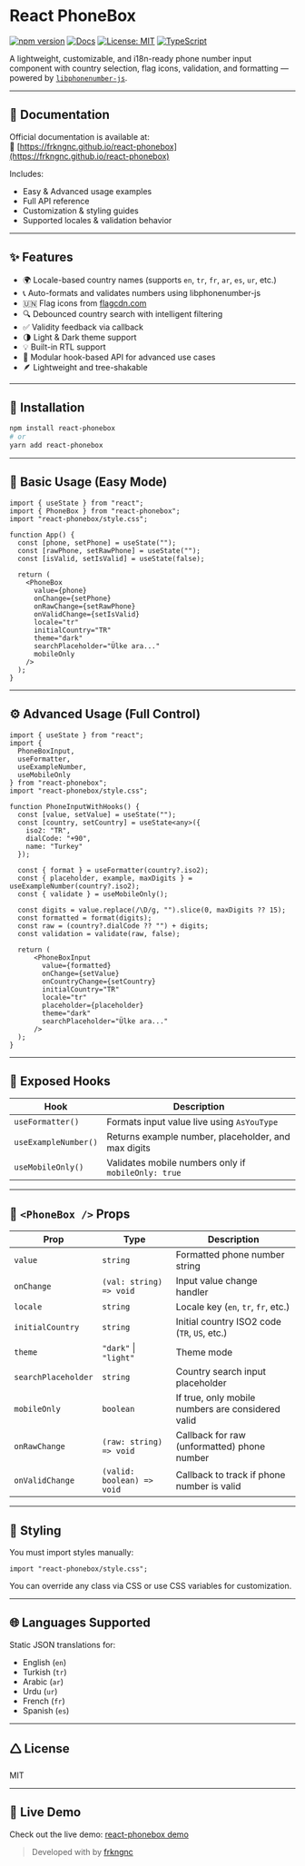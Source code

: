 # React PhoneBox

[![npm version](https://img.shields.io/npm/v/react-phonebox.svg)](https://www.npmjs.com/package/react-phonebox)
[![Docs](https://img.shields.io/badge/docs-online-blue)](https://frkngnc.github.io/react-phonebox)
[![License: MIT](https://img.shields.io/badge/License-MIT-yellow.svg)](LICENSE)
[![TypeScript](https://img.shields.io/badge/TypeScript-ready-blue.svg)](https://www.typescriptlang.org/)

A lightweight, customizable, and i18n-ready phone number input component with country selection, flag icons, validation, and formatting — powered by [`libphonenumber-js`](https://github.com/catamphetamine/libphonenumber-js).

---

## 📘 Documentation

Official documentation is available at:  
🔗 [https://frkngnc.github.io/react-phonebox](https://frkngnc.github.io/react-phonebox)

Includes:
- Easy & Advanced usage examples
- Full API reference
- Customization & styling guides
- Supported locales & validation behavior

---

## ✨ Features

- 🌍 Locale-based country names (supports `en`, `tr`, `fr`, `ar`, `es`, `ur`, etc.)
- 📞 Auto-formats and validates numbers using libphonenumber-js
- 🇺🇳 Flag icons from [flagcdn.com](https://flagcdn.com)
- 🔍 Debounced country search with intelligent filtering
- ✅ Validity feedback via callback
- 🌗 Light & Dark theme support
- 💡 Built-in RTL support
- 🔧 Modular hook-based API for advanced use cases
- 🪶 Lightweight and tree-shakable

---

## 🚀 Installation

```bash
npm install react-phonebox
# or
yarn add react-phonebox
```

---

## 🔧 Basic Usage (Easy Mode)

```tsx
import { useState } from "react";
import { PhoneBox } from "react-phonebox";
import "react-phonebox/style.css";

function App() {
  const [phone, setPhone] = useState("");
  const [rawPhone, setRawPhone] = useState("");
  const [isValid, setIsValid] = useState(false);

  return (
    <PhoneBox
      value={phone}
      onChange={setPhone}
      onRawChange={setRawPhone}
      onValidChange={setIsValid}
      locale="tr"
      initialCountry="TR"
      theme="dark"
      searchPlaceholder="Ülke ara..."
      mobileOnly
    />
  );
}
```

---

## ⚙️ Advanced Usage (Full Control)

```tsx
import { useState } from "react";
import {
  PhoneBoxInput,
  useFormatter,
  useExampleNumber,
  useMobileOnly
} from "react-phonebox";
import "react-phonebox/style.css";

function PhoneInputWithHooks() {
  const [value, setValue] = useState("");
  const [country, setCountry] = useState<any>({
    iso2: "TR",
    dialCode: "+90",
    name: "Turkey"
  });

  const { format } = useFormatter(country?.iso2);
  const { placeholder, example, maxDigits } = useExampleNumber(country?.iso2);
  const { validate } = useMobileOnly();

  const digits = value.replace(/\D/g, "").slice(0, maxDigits ?? 15);
  const formatted = format(digits);
  const raw = (country?.dialCode ?? "") + digits;
  const validation = validate(raw, false);

  return (
      <PhoneBoxInput
        value={formatted}
        onChange={setValue}
        onCountryChange={setCountry}
        initialCountry="TR"
        locale="tr"
        placeholder={placeholder}
        theme="dark"
        searchPlaceholder="Ülke ara..."
      />
  );
}
```

---

## 🔌 Exposed Hooks

| Hook                 | Description                                                |
|----------------------|------------------------------------------------------------|
| `useFormatter()`     | Formats input value live using `AsYouType`                 |
| `useExampleNumber()` | Returns example number, placeholder, and max digits        |
| `useMobileOnly()`    | Validates mobile numbers only if `mobileOnly: true`        |

---

## 🧪 `<PhoneBox />` Props

| Prop               | Type                           | Description                                                  |
|--------------------|--------------------------------|--------------------------------------------------------------|
| `value`            | `string`                       | Formatted phone number string                                |
| `onChange`         | `(val: string) => void`        | Input value change handler                                   |
| `locale`           | `string`                       | Locale key (`en`, `tr`, `fr`, etc.)                          |
| `initialCountry`   | `string`                       | Initial country ISO2 code (`TR`, `US`, etc.)                 |
| `theme`            | `"dark"` \| `"light"`          | Theme mode                                                   |
| `searchPlaceholder`| `string`                       | Country search input placeholder                             |
| `mobileOnly`       | `boolean`                      | If true, only mobile numbers are considered valid            |
| `onRawChange`      | `(raw: string) => void`        | Callback for raw (unformatted) phone number                  |
| `onValidChange`    | `(valid: boolean) => void`     | Callback to track if phone number is valid                   |

---

## 🧱 Styling

You must import styles manually:

```tsx
import "react-phonebox/style.css";
```

You can override any class via CSS or use CSS variables for customization.

---

## 🌐 Languages Supported

Static JSON translations for:

- English (`en`)
- Turkish (`tr`)
- Arabic (`ar`)
- Urdu (`ur`)
- French (`fr`)
- Spanish (`es`)

---

## 🛆 License

MIT

---

## 🔗 Live Demo

Check out the live demo: [react-phonebox demo](https://react-phonebox-demo.vercel.app)

> Developed with by [frkngnc](https://github.com/frkngnc)
